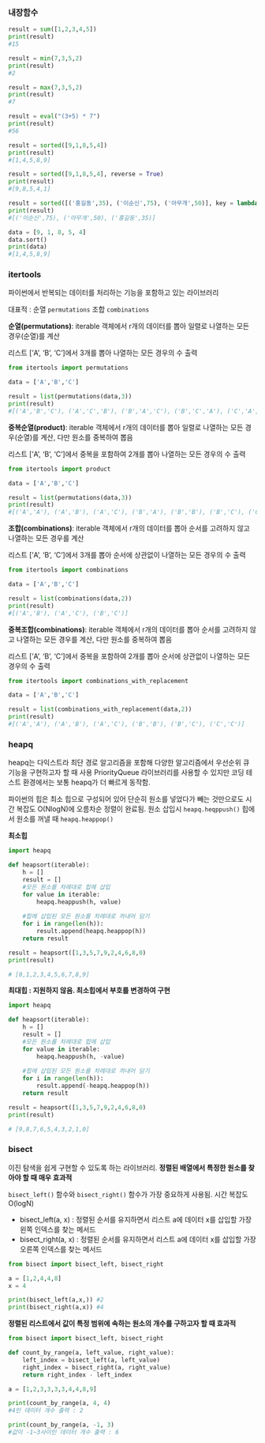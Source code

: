 ### 내장함수

```python
result = sum([1,2,3,4,5])
print(result)
#15

result = min(7,3,5,2)
print(result)
#2

result = max(7,3,5,2)
print(result)
#7

result = eval("(3+5) * 7")
print(result)
#56

result = sorted([9,1,8,5,4])
print(result)
#[1,4,5,8,9]

result = sorted([9,1,8,5,4], reverse = True)
print(result)
#[9,8,5,4,1]

result = sorted([('홍길동',35), ('이순신',75), ('아무개',50)], key = lambda x: x[1], reverse = True)
print(result)
#[('이순신',75), ('아무개',50), ('홍길동',35)]

data = [9, 1, 8, 5, 4]
data.sort()
print(data)
#[1,4,5,8,9]
```

### itertools

파이썬에서 반복되는 데이터를 처리하는 기능을 포함하고 있는 라이브러리

대표적 : 순열 `permutations` 조합 `combinations`

**순열(permutations)**: iterable 객체에서 r개의 데이터를 뽑아 일렬로 나열하는 모든 경우(순열)를 계산

리스트 [’A’, ‘B’, ‘C’]에서 3개를 뽑아 나열하는 모든 경우의 수 출력

```python
from itertools import permutations

data = ['A','B','C']

result = list(permutations(data,3))
print(result)
#[('A','B','C'), ('A','C','B'), ('B','A','C'), ('B','C','A'), ('C','A','B'), ('C','B','A')]
```

**중복순열(product)**: iterable 객체에서 r개의 데이터를 뽑아 일렬로 나열하는 모든 경우(순열)를 계산, 다만 원소를 중복하여 뽑음

리스트 [’A’, ‘B’, ‘C’]에서 중복을 포함하여 2개를 뽑아 나열하는 모든 경우의 수 출력

```python
from itertools import product

data = ['A','B','C']

result = list(permutations(data,3))
print(result)
#[('A','A'), ('A','B'), ('A','C'), ('B','A'), ('B','B'), ('B','C'), ('C','A'), ('C','B'), ('C','C')]
```

**조합(combinations)**: iterable 객체에서 r개의 데이터를 뽑아 순서를 고려하지 않고 나열하는 모든 경우를 계산

리스트 [’A’, ‘B’, ‘C’]에서 3개를 뽑아 순서에 상관없이 나열하는 모든 경우의 수 출력

```python
from itertools import combinations

data = ['A','B','C']

result = list(combinations(data,2))
print(result)
#[('A','B'), ('A','C'), ('B','C')]
```

**중복조합(combinations)**: iterable 객체에서 r개의 데이터를 뽑아 순서를 고려하지 않고 나열하는 모든 경우를 계산, 다만 원소를 중복하여 뽑음

리스트 [’A’, ‘B’, ‘C’]에서 중복을 포함하여 2개를 뽑아 순서에 상관없이 나열하는 모든 경우의 수 출력

```python
from itertools import combinations_with_replacement

data = ['A','B','C']

result = list(combinations_with_replacement(data,2))
print(result)
#[('A','A'), ('A','B'), ('A','C'), ('B','B'), ('B','C'), ('C','C')]
```

### heapq

heapq는 다익스트라 최단 경로 알고리즘을 포함해 다양한 알고리즘에서 우선순위 큐 기능을 구현하고자 할 때 사용 PriorityQueue 라이브러리를 사용할 수 있지만 코딩 테스트 환경에서는 보통 heapq가 더 빠르게 동작함.

파이썬의 힙은 최소 힙으로 구성되어 있어 단순히 원소를 넣었다가 빼는 것만으로도 시간 복잡도 O(NlogN)에 오름차순 정렬이 완료됨. 원소 삽입시 `heapq.heqppush()` 힙에서 원소를 꺼낼 때 `heapq.heappop()` 

**최소힙**

```python
import heapq

def heapsort(iterable):
	h = []
	result = []
	#모든 원소를 차례대로 힙에 삽입
	for value in iterable:
		heapq.heappush(h, value)
	
	#힙에 삽입된 모든 원소를 차례대로 꺼내어 담기
	for i in range(len(h)):
		result.append(heapq.heappop(h))
	return result

result = heapsort([1,3,5,7,9,2,4,6,8,0)
print(result)

# [0,1,2,3,4,5,6,7,8,9]
```

**최대힙 : 지원하지 않음. 최소힙에서 부호를 변경하여 구현**

```python
import heapq

def heapsort(iterable):
	h = []
	result = []
	#모든 원소를 차례대로 힙에 삽입
	for value in iterable:
		heapq.heappush(h, -value)
	
	#힙에 삽입된 모든 원소를 차례대로 꺼내어 담기
	for i in range(len(h)):
		result.append(-heapq.heappop(h))
	return result

result = heapsort([1,3,5,7,9,2,4,6,8,0)
print(result)

# [9,8,7,6,5,4,3,2,1,0]
```

### bisect

이진 탐색을 쉽게 구현할 수 있도록 하는 라이브러리. **정렬된 배열에서 특정한 원소를 찾아야 할 때 매우 효과적**

`bisect_left()` 함수와 `bisect_right()` 함수가 가장 중요하게 사용됨. 시간 복잡도 O(logN)

- bisect_left(a, x) : 정렬된 순서를 유지하면서 리스트 a에 데이터 x를 삽입할 가장 왼쪽 인덱스를 찾는 메서드
- bisect_right(a, x) : 정렬된 순서를 유지하면서 리스트 a에 데이터 x를 삽입할 가장 오른쪽 인덱스를 찾는 메서드

```python
from bisect import bisect_left, bisect_right

a = [1,2,4,4,8]
x = 4

print(bisect_left(a,x,)) #2
print(bisect_right(a,x)) #4
```

**정렬된 리스트에서 값이 특정 범위에 속하는 원소의 개수를 구하고자 할 때 효과적**

```python
from bisect import bisect_left, bisect_right

def count_by_range(a, left_value, right_value):
	left_index = bisect_left(a, left_value)
	right_index = bisect_right(a, right_value)
	return right_index - left_index

a = [1,2,3,3,3,3,4,4,8,9]

print(count_by_range(a, 4, 4)
#4인 데이터 개수 출력 : 2

print(count_by_range(a, -1, 3)
#값이 -1~3사이인 데이터 개수 출력 : 6
```